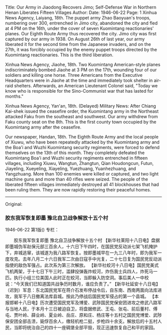 Title: Our Army in Jiaodong Recovers Jimo; Self-Defense War in Northern Henan Liberates Fifteen Villages
Author:
Date: 1946-06-22
Page: 1
Xinhua News Agency, Laiyang, 18th. The puppet army Zhao Baoyuan's troops, numbering over 300, entrenched in Jimo city, abandoned the city and fled at 4 PM on the 16th, under the cover of seven Kuomintang reactionaries' planes. Our Eighth Route Army thus recovered the city. Jimo city was first captured by our army in 1938. On August 26th of last year, our army liberated it for the second time from the Japanese invaders, and on the 27th, it was forcibly occupied by the enemy puppet troops directed by the Kuomintang reactionaries. This is the third liberation.

Xinhua News Agency, Jiaohe, 18th. Two Kuomintang American-style planes indiscriminately bombed Jiaohe at 3 PM on the 17th, wounding four of our soldiers and killing one horse. Three Americans from the Executive Headquarters were in Jiaohe at the time and immediately took shelter in air-raid shelters. Afterwards, an American Lieutenant Colonel said, "Today we know who is responsible for the Sino-Communist war that has lasted for months."

Xinhua News Agency, Yan'an, 18th. (Delayed) Military News: After Chiang Kai-shek issued the ceasefire order, the Kuomintang army in the Northeast attacked Faku from the southeast and southwest. Our army withdrew from Faku county seat on the 8th. This is the first county town occupied by the Kuomintang army after the ceasefire.

Our newspaper, Handan, 18th. The Eighth Route Army and the local people of Xiuwu, who have been repeatedly attacked by the Kuomintang army and the Boa'i and Wuzhi Kuomintang security regiments, were forced to defend themselves on the 13th of this month. They completely defeated the Kuomintang Boa'i and Wuzhi security regiments entrenched in fifteen villages, including Xiuwu, Wangtun, Zhangtun, Qian Houdongcun, Futun, Jiayeling, Xueyeling, Xiayeling, Yuezhuang, Yuanhezhuang, and Yangzhuang. More than 100 enemies were killed or captured, and two light machine guns and more than 40 rifles were seized. The people of the liberated fifteen villages immediately destroyed all 41 blockhouses that had been ruling them. They are now rapidly restoring their peaceful homes.



<hr /> 

Original: 


### 胶东我军恢复即墨  豫北自卫战争解放十五个村

1946-06-22
第1版()
专栏：

　　胶东我军恢复即墨
    豫北自卫战争解放十五个村
    【新华社莱阳十八日电】盘据即墨城伪军赵保元部三百余人，十六日下午四时，在国民党反动派七架飞机掩护下，弃城逃窜，该城遂为我八路军恢复。按即墨城早在一九三八年时，即为我军一度攻克。去年八月二十六日我军二次由日寇手中光复，二十七日复为国民党反动派指使的敌伪军强占。此次系为第三次解放。
    【新华社蛟河十八日电】国民党美式飞机两架，于十七日下午三时，滥肆投弹轰炸蛟河，炸伤我士兵四人，炸死马一匹。执行小组三位美国人此时正在蛟河，当即躲入防空洞。事后美人一中校说：“今天我们已知道国共战争历时数月，谁应负责了。”
    【新华社延安十八日电】（迟到）军息：东北国民党军在蒋介石发布停战令后，自东南、西南两面向法库进攻，我军于八日撤离法库县城。按此乃停战后国民党军侵占的第一个县城。
    【本报邯郸十八日电】历次遭受国民党军及博爱、武陟国民党保安团进攻之修武八路军与当地人民，于本月十三日被迫自卫，将盘据修武、王屯、张屯、前后董村、傅屯、贾叶岭、薛业岭、夏业岭、岳庄、原和庄、杨庄等十五村之国民党博爱、武陟保安团全部击溃，毙俘百余人，缴轻机枪二挺，步枪四十余支。解放后的十五村人民，当即将统治自己的四十一座碉堡全部平毁，现正迅速恢复自己和平的家园。
